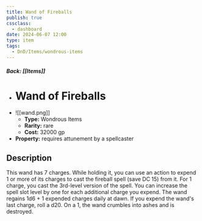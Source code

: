 ```yaml
---
title: Wand of Fireballs
publish: true
cssclass:
  - dashboard
date: 2024-06-07 12:00
type: item
tags:
  - DnD/Items/wondrous-items
---
```


##### Back: [[Items]]

- # Wand of Fireballs
- ![[wand.png]]
    - **Type:** Wondrous Items
    - **Rarity:** rare
    - **Cost:** 32000 gp
- **Property:** requires attunement by a spellcaster



## Description 

This wand has 7 charges. While holding it, you can use an action to expend 1 or more of its charges to cast the fireball spell (save DC 15) from it. For 1 charge, you cast the 3rd-level version of the spell. You can increase the spell slot level by one for each additional charge you expend. The wand regains 1d6 + 1 expended charges daily at dawn. If you expend the wand's last charge, roll a d20. On a 1, the wand crumbles into ashes and is destroyed.
